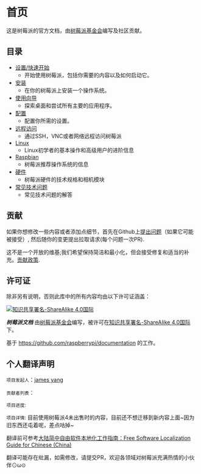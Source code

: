 # 首页

这是树莓派的官方文档，由[树莓派基金会](https://www.raspberrypi.org/)编写及社区贡献。

## 目录
- [设置/快速开始](/docs/setup/README.md)
    - 开始使用树莓派，包括你需要的内容以及如何启动它。
- [安装](/docs/installation/README.md)
    - 在你的树莓派上安装一个操作系统。
- [使用向导](/docs/usage/README.md)
    - 探索桌面和尝试所有主要的应用程序。
- [配置](/docs/configuration/README.md)
    - 配置你所需的设置。
- [远程访问](/docs/remote-access/README.md)
    - 通过SSH，VNC或者网络远程访问树莓派
- [Linux](/docs/linux/README.md)
    - Linux初学者的基本操作和高级用户的进阶信息
- [Raspbian](/docs/raspbian/README.md)
    - 树莓派推荐操作系统的信息
- [硬件](/docs/hardware/README.md)
    - 树莓派硬件的技术规格和相机模块
- [常见技术问题](/docs/technical-faq.md)
    - 常见技术问题的解答
    
## 贡献

如果你想修改一些内容或者添加点细节，首先在Github上[提出问题](http://github.com/raspberrypi/documentation/issues)（如果它可能被接受）, 然后随你的变更提出拉取请求(每个问题一次PR).

这不是一个开放的维基;我们希望保持简洁和最小化，但会接受修复和适当的补充。[贡献政策](/docs/CONTRIBUTING.md).

## 许可证

除非另有说明，否则此库中的所有内容均由以下许可证涵盖：

[![知识共享署名-ShareAlike 4.0国际](https://licensebuttons.net/l/by-sa/4.0/88x31.png)](http://creativecommons.org/licenses/by-sa/4.0/)

***树莓派文档*** 由[树莓派基金会](https://www.raspberrypi.org/)编写，被许可在[知识共享署名-ShareAlike 4.0国际](http://creativecommons.org/licenses/by-sa/4.0/)下。

基于 https://github.com/raspberrypi/documentation 的工作。

## 个人翻译声明

`项目发起人`：[james yang](https://github.com/jamesyangget)

`贡献者列表`：

`项目进度`: 

`项目详情`: 目前使用树莓派4未出售时的内容，目前还不想迁移到新内容上面~因为旧东西还屯着呢，差点咕掉~

翻译前可参考[大陆简中自由软件本地化工作指南：Free Software Localization Guide for Chinese (China)](http://mirrors.ustc.edu.cn/anthon/aosc-l10n/zh_CN_l10n.pdf)

翻译可能存在纰漏，如需修改，请提交PR，欢迎各领域对树莓派充满热情的小伙伴⊙ω⊙
